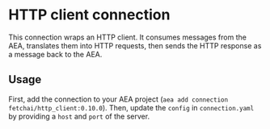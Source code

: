 # HTTP client connection

This connection wraps an HTTP client. It consumes messages from the AEA, translates them into HTTP requests, then sends the HTTP response as a message back to the AEA.

## Usage

First, add the connection to your AEA project (`aea add connection fetchai/http_client:0.10.0`). Then, update the `config` in `connection.yaml` by providing a `host` and `port` of the server.
